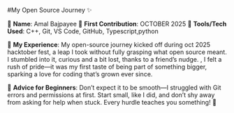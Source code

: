 #My Open Source Journey ✨

👤 **Name**: Amal Bajpayee
📅 **First Contribution**: OCTOBER 2025 
🔧 **Tools/Tech Used**: C++, Git, VS Code, GitHub, Typescript,python

🌟 **My Experience**:
My open-source journey kicked off during oct 2025 hacktober fest, a leap I took without fully grasping what open source meant. I stumbled into it, curious and a bit lost, thanks to a friend’s nudge. , I felt a rush of pride—it was my first taste of being part of something bigger, sparking a love for coding that’s grown ever since.

📌 **Advice for Beginners**:
Don’t expect it to be smooth—I struggled with Git errors and permissions at first. Start small, like I did, and don’t shy away from asking for help when stuck. Every hurdle teaches you something! 🚀